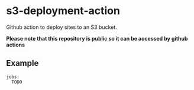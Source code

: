 # s3-deployment-action

Github action to deploy sites to an S3 bucket.

**Please note that this repository is public so it can be accessed by github actions**

## Example

```
jobs:
  TODO
```